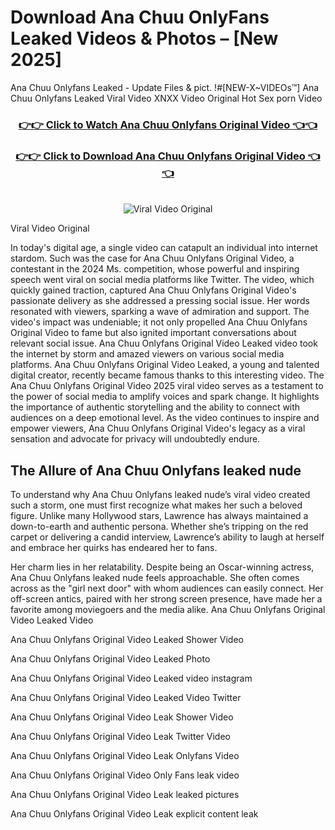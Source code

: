 # Download Ana Chuu OnlyFans Leaked Videos & Photos – [New 2025]

Ana Chuu Onlyfans Leaked - Update Files & pict. !#[NEW-X~VIDEOs™] Ana Chuu Onlyfans Leaked Viral Video XNXX Video Original Hot Sex porn Video
<br>
<div align="center">
<h3><a href="https://links2leaks.com?utm_source=anachuu&utm_medium=gitlong" rel="nofollow">👉👉 Click to Watch Ana Chuu Onlyfans Original Video 👈👈</a></h3>
<h3><a href="https://links2leaks.com?utm_source=anachuu&utm_medium=gitlong" rel="nofollow">👉👉 Click to Download Ana Chuu Onlyfans Original Video 👈👈</a></h3>
<br>
<a href="https://links2leaks.com?utm_source=anachuu&utm_medium=gitlong" rel="nofollow"><img src="https://i.ibb.co/Gkj2r4b/banner.png" alt="Viral Video Original" style="max-width: 100%; display: inline-block;" data-target="animated-image.originalImage"></a>
</div>

Viral Video Original

In today's digital age, a single video can catapult an individual into internet stardom. Such was the case for Ana Chuu Onlyfans Original Video, a contestant in the 2024 Ms. competition, whose powerful and inspiring speech went viral on social media platforms like Twitter.
The video, which quickly gained traction, captured Ana Chuu Onlyfans Original Video's passionate delivery as she addressed a pressing social issue. Her words resonated with viewers, sparking a wave of admiration and support. The video's impact was undeniable; it not only propelled Ana Chuu Onlyfans Original Video to fame but also ignited important conversations about relevant social issue.
Ana Chuu Onlyfans Original Video Leaked video took the internet by storm and amazed viewers on various social media platforms. Ana Chuu Onlyfans Original Video Leaked, a young and talented digital creator, recently became famous thanks to this interesting video.
The Ana Chuu Onlyfans Original Video 2025 viral video serves as a testament to the power of social media to amplify voices and spark change. It highlights the importance of authentic storytelling and the ability to connect with audiences on a deep emotional level. As the video continues to inspire and empower viewers, Ana Chuu Onlyfans Original Video's legacy as a viral sensation and advocate for privacy will undoubtedly endure.

<h2>The Allure of Ana Chuu Onlyfans leaked nude</h2>


To understand why Ana Chuu Onlyfans leaked nude’s viral video created such a storm, one must first recognize what makes her such a beloved figure. Unlike many Hollywood stars, Lawrence has always maintained a down-to-earth and authentic persona. Whether she’s tripping on the red carpet or delivering a candid interview, Lawrence’s ability to laugh at herself and embrace her quirks has endeared her to fans.

Her charm lies in her relatability. Despite being an Oscar-winning actress, Ana Chuu Onlyfans leaked nude feels approachable. She often comes across as the "girl next door" with whom audiences can easily connect. Her off-screen antics, paired with her strong screen presence, have made her a favorite among moviegoers and the media alike.
Ana Chuu Onlyfans Original Video Leaked Video

Ana Chuu Onlyfans Original Video Leaked Shower Video

Ana Chuu Onlyfans Original Video Leaked Photo

Ana Chuu Onlyfans Original Video Leaked video instagram

Ana Chuu Onlyfans Original Video Leaked Video Twitter

Ana Chuu Onlyfans Original Video Leak Shower Video

Ana Chuu Onlyfans Original Video Leak Twitter Video

Ana Chuu Onlyfans Original Video Leak Onlyfans Video

Ana Chuu Onlyfans Original Video Only Fans leak video

Ana Chuu Onlyfans Original Video Leak leaked pictures

Ana Chuu Onlyfans Original Video Leak explicit content leak